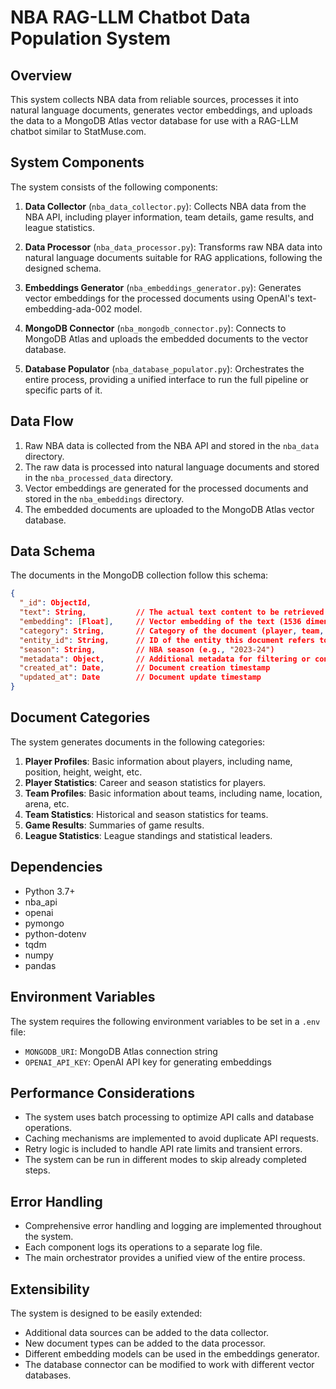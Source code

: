 # NBA RAG-LLM Chatbot Data Population System

## Overview

This system collects NBA data from reliable sources, processes it into natural language documents, generates vector embeddings, and uploads the data to a MongoDB Atlas vector database for use with a RAG-LLM chatbot similar to StatMuse.com.

## System Components

The system consists of the following components:

1. **Data Collector** (`nba_data_collector.py`): Collects NBA data from the NBA API, including player information, team details, game results, and league statistics.

2. **Data Processor** (`nba_data_processor.py`): Transforms raw NBA data into natural language documents suitable for RAG applications, following the designed schema.

3. **Embeddings Generator** (`nba_embeddings_generator.py`): Generates vector embeddings for the processed documents using OpenAI's text-embedding-ada-002 model.

4. **MongoDB Connector** (`nba_mongodb_connector.py`): Connects to MongoDB Atlas and uploads the embedded documents to the vector database.

5. **Database Populator** (`nba_database_populator.py`): Orchestrates the entire process, providing a unified interface to run the full pipeline or specific parts of it.

## Data Flow

1. Raw NBA data is collected from the NBA API and stored in the `nba_data` directory.
2. The raw data is processed into natural language documents and stored in the `nba_processed_data` directory.
3. Vector embeddings are generated for the processed documents and stored in the `nba_embeddings` directory.
4. The embedded documents are uploaded to the MongoDB Atlas vector database.

## Data Schema

The documents in the MongoDB collection follow this schema:

```json
{
  "_id": ObjectId,
  "text": String,           // The actual text content to be retrieved
  "embedding": [Float],     // Vector embedding of the text (1536 dimensions)
  "category": String,       // Category of the document (player, team, game, stat, etc.)
  "entity_id": String,      // ID of the entity this document refers to
  "season": String,         // NBA season (e.g., "2023-24")
  "metadata": Object,       // Additional metadata for filtering or context
  "created_at": Date,       // Document creation timestamp
  "updated_at": Date        // Document update timestamp
}
```

## Document Categories

The system generates documents in the following categories:

1. **Player Profiles**: Basic information about players, including name, position, height, weight, etc.
2. **Player Statistics**: Career and season statistics for players.
3. **Team Profiles**: Basic information about teams, including name, location, arena, etc.
4. **Team Statistics**: Historical and season statistics for teams.
5. **Game Results**: Summaries of game results.
6. **League Statistics**: League standings and statistical leaders.

## Dependencies

- Python 3.7+
- nba_api
- openai
- pymongo
- python-dotenv
- tqdm
- numpy
- pandas

## Environment Variables

The system requires the following environment variables to be set in a `.env` file:

- `MONGODB_URI`: MongoDB Atlas connection string
- `OPENAI_API_KEY`: OpenAI API key for generating embeddings

## Performance Considerations

- The system uses batch processing to optimize API calls and database operations.
- Caching mechanisms are implemented to avoid duplicate API requests.
- Retry logic is included to handle API rate limits and transient errors.
- The system can be run in different modes to skip already completed steps.

## Error Handling

- Comprehensive error handling and logging are implemented throughout the system.
- Each component logs its operations to a separate log file.
- The main orchestrator provides a unified view of the entire process.

## Extensibility

The system is designed to be easily extended:

- Additional data sources can be added to the data collector.
- New document types can be added to the data processor.
- Different embedding models can be used in the embeddings generator.
- The database connector can be modified to work with different vector databases.
